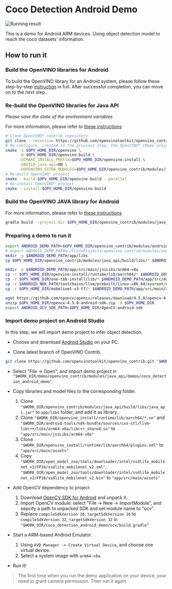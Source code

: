 # Coco Detection Android Demo

![Running result](https://user-images.githubusercontent.com/47499836/189129594-2634e176-5a5b-4051-b713-ae9574a8c3da.png)

This is a demo for Android ARM devices. Using object detection model to reach the coco datasets' information. 

## How to run it

### Build the OpenVINO libraries for Android

To build the OpenVINO library for an Android system, please follow these step-by-step [instruction](https://github.com/openvinotoolkit/openvino/blob/master/docs/dev/build_android.md) in full. 
After successful completion, you can move on to the next step.

### Re-build the OpenVINO libraries for Java API
_Please save the state of the environment variables_ 

For more information, please refer to [these instructions](../../java_api/README.md)
  ```sh
  # Clone OpenVINO™ contrib repository 
  git clone --recursive https://github.com/openvinotoolkit/openvino_contrib $OPV_HOME_DIR/openvino_contrib
  # Re-configure, created in the previous step, the OpenVINO™ CMake project for Java API
  cmake -S $OPV_HOME_DIR/openvino \
        -B $OPV_HOME_DIR/openvino-build \
        -DCMAKE_INSTALL_PREFIX=$OPV_HOME_DIR/openvino-install \
        -DBUILD_java_api=ON \
        -DOPENVINO_EXTRA_MODULES=$OPV_HOME_DIR/openvino_contrib/modules/java_api
  # Re-build OpenVINO™ project 
  cmake --build $OPV_HOME_DIR/openvino-build --parallel
  # Re-install OpenVINO™ project 
  cmake --install $OPV_HOME_DIR/openvino-build
  ```

### Build the OpenVINO JAVA library for Android
For more information, please refer to [these instructions](../../java_api/README.md)
  ```sh
  gradle build --project-dir $OPV_HOME_DIR/openvino_contrib/modules/java_api
  ```

### Preparing a demo to run it
  ```sh
  export ANDROID_DEMO_PATH=$OPV_HOME_DIR/openvino_contrib/modules/android_demos/coco_detection_android_demo
  # export ANDROID_DEMO_PATH=~/CLionProjects/openvino_contrib/modules/android_demos/coco_detection_android_demo
  mkdir -p $ANDROID_DEMO_PATH/app/libs
  cp $OPV_HOME_DIR/openvino_contrib/modules/java_api/build/libs/* $ANDROID_DEMO_PATH/app/libs/
  
  mkdir -p $ANDROID_DEMO_PATH/app/src/main/jniLibs/arm64-v8a
  cp -r $OPV_HOME_DIR/openvino-install/runtime/lib/aarch64/* $ANDROID_DEMO_PATH/app/src/main/jniLibs/arm64-v8a/
  cp -r $OPV_HOME_DIR/one-tbb-install/lib/* $ANDROID_DEMO_PATH/app/src/main/jniLibs/arm64-v8a/
  cp -r $ANDROID_NDK_PATH/toolchains/llvm/prebuilt/linux-x86_64/sysroot/usr/lib/aarch64-linux-android/libc++_shared.so $ANDROID_DEMO_PATH/app/src/main/jniLibs/arm64-v8a/
  cp -r $OPV_HOME_DIR/mobelinet-v3-tf/* $ANDROID_DEMO_PATH/app/src/main/assets/
  
  wget https://github.com/opencv/opencv/releases/download/4.5.0/opencv-4.5.0-android-sdk.zip --directory-prefix $OPV_HOME_DIR
  unzip $OPV_HOME_DIR/opencv-4.5.0-android-sdk.zip -d $OPV_HOME_DIR
  export ANDROID_OCV_SDK_PATH=$OPV_HOME_DIR/OpenCV-android-sdk
  ```

### Import demo project on Android Studio

In this step, we will import demo project to infer object detection.

- Choose and download [Android Studio](https://developer.android.com/studio) on your PC.

- Clone latest branch of OpenVINO Contrib.

```bash
git clone https://github.com/openvinotoolkit/openvino_contrib.git "$WORK_DIR/demo"
```

- Select "File -> Open", and import demo project in `"$WORK_DIR/demo/openvino_contrib/modules/java_api/demos/coco_detection_android_demo"`.

- Copy libraries and model files to the corresponding folder.

  1. Clone `"$WORK_DIR/openvino_contrib/modules/java_api/build/libs/java_api.jar"` to `app/libs` folder, and add it as library.
  2. Clone `"$WORK_DIR/openvino_install/runtime/lib/aarch64/*.so"` and `"$WORK_DIR/android-tools/ndk-bundle/sources/cxx-stl/llvm-libc++/libs/arm64-v8a/libc++_shared.so"` to `"app/src/main/jniLibs/arm64-v8a"`
  3. Clone `"$WORK_DIR/openvino_install/runtime/lib/aarch64/plugins.xml"` to `"app/src/main/assets"`
  4. Copy `"$WORK_DIR/open_model_zoo/tools/downloader/intel/ssdlite_mobilenet_v2/FP16/ssdlite_mobilenet_v2.xml"`, `"$WORK_DIR/open_model_zoo/tools/downloader/intel/ssdlite_mobilenet_v2/FP16/ssdlite_mobilenet_v2.bin"` to `"app/src/main/assets"`

- Add OpenCV dependency to project

  1. Download [OpenCV SDK for Android](https://github.com/opencv/opencv/releases/download/4.5.0/opencv-4.5.0-android-sdk.zip) and unpack it.
  2. Import OpenCV module: select "File -> New -> ImportModule", and sepcify a path to unpacked SDK and set module name to "ocv".
  3. Replace `compileSdkVersion 26`, `targetSdkVersion 26` to `compileSdkVersion 32`, `targetSdkVersion 32` in `"$WORK_DIR/coco_detection_android_demo/ocv/build.gradle"`

- Start a ARM-based Android Emulator.

  1. Using `AVD Manager -> Create Virtual Device`, and choose one virtual device.
  2. Select a system image with `arm64-v8a`.

- Run it!

> The first time when you run the demo application on your device, your need to grant camera permission. Then run it again.